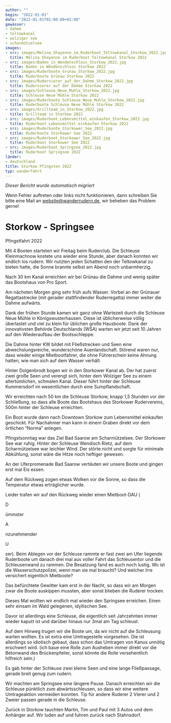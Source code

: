 ```yaml
---
author: ""
begin: "2022-01-01"
date: "2022-01-01T01:00:00+02:00"
gewässer:
- dahme
- teltowkanal
- wolziger see
- scharmützelsee
images:
- src: images/Melina_Shayenne_im_Ruderboot_Teltowkanal_Storkow_2022.jpg
  title: Melina Shayenne im Ruderboot Teltowkanal Storkow 2022
- src: images/Baden_in_Wendenschloss_Storkow_2022.jpg
  title: Baden in Wendenschloss Storkow 2022
- src: images/Ruderboote_Grunau_Storkow_2022.jpg
  title: Ruderboote Grünau Storkow 2022
- src: images/Rudervierer_auf_der_Dahme_Storkow_2022.jpg
  title: Rudervierer auf der Dahme Storkow 2022
- src: images/Schleuse_Neue_Muhle_Storkow_2022.jpg
  title: Schleuse Neue Mühle Storkow 2022
- src: images/Ruderboote_Schleuse_Neue_Muhle_Storkow_2022.jpg
  title: Ruderboote Schleuse Neue Mühle Storkow 2022
- src: images/Grillteam_in_Storkow_2022.jpg
  title: Grillteam in Storkow 2022
- src: images/Ruderboot_Lebensmittel_einkaufen_Storkow_2022.jpg
  title: Ruderboot Lebensmittel einkaufen Storkow 2022
- src: images/Ruderboote_Storkower_See_2022.jpg
  title: Ruderboote Storkower See 2022
- src: images/Ruderboot_Storkower_See_2022.jpg
  title: Ruderboot Storkower See 2022
- src: images/Ruderboot_Springsee_2022.jpg
  title: Ruderboot Springsee 2022
länder:
- deutschland
title: Storkow Pfingsten 2022
typ: wanderfahrt
---
```



*Dieser Bericht wurde automatisch migriert*

Wenn Fehler auftreten oder links nicht funktionieren, dann schreiben Sie bitte eine Mail an website@wanderrudern.de, wir beheben das Problem gerne!



# Storkow - Springsee


Pfingstfahrt 2022

Mit 4 Booten starteten wir Freitag beim Ruderclub. Die Schleuse Kleinmachnow kostete uns wieder eine Stunde, aber danach konnten wir endlich los rudern. Wir nutzten jeden Schatten den der Teltowkanal zu bieten hatte, die Sonne brannte selbst am Abend noch unbarmherzig.

Nach 30 km Kanal erreichten wir bei Grünau die Dahme und wenig später das Bootshaus von Pro Sport.

Am nächsten Morgen ging sehr früh aufs Wasser. Vorbei an der Grünauer Regattastrecke (mit gerader stattfindender Ruderregatta) immer weiter die Dahme aufwärts.

Dank der frühen Stunde kamen wir ganz ohne Wartezeit durch die Schleuse Neue Mühle in Königswusterhausen. Diese ist üblicherweise völlig überlastet und viel zu klein für üblichen große Hausboote. Dank der innovativsten Behörde Deutschlands (WSA) warten wir jetzt seit 10 Jahren auf den Wiederaufbau der Bootsschleppe.

Die Dahme hinter KW bildet mit Fließstrecken und Seen eine abwechslungsreiche, wunderschöne Auenlandschaft. Störend waren nur, dass wieder einige Mietbootfahrer, die ohne Führerschein keine Ahnung hatten, wie man sich auf dem Wasser verhält.

Hinter Dolgenbrodt bogen wir in den Storkower Kanal ab. Der hat zuerst zwei große Seen und verengt sich, hinter dem Wolziger See zu einem altertümlichen, schmalen Kanal. Dieser führt hinter der Schleuse Kummersdorf im wesentlichen durch eine Sumpflandschaft.

Wir erreichten nach 50 km die Schleuse Storkow, knapp 1,5 Stunden vor der Schließung, so dass alle Boote das Bootshaus des Storkower Rudervereins, 500m hinter der Schleuse erreichten.

Ein Boot wurde dann nach Downtown Storkow zum Lebensmittel einkaufen geschickt. Für Nachahmer man kann in einem Graben direkt vor dem örtlichen “Norma” anlegen.

Pfingstsonntag war das Ziel Bad Saarow am Scharmützelsee. Der Storkower See war ruhig. Hinter der Schleuse Wendisch Rietz, auf dem Scharmützelsee war leichter Wind. Der störte nicht und sorgte für minimale Abkühlung, sonst wäre die Hitze noch heftiger gewesen.

An der Uferpromenade Bad Saarow vertäuten wir unsere Boote und gingen erst mal Eis essen.

Auf dem Rückweg zogen etwas Wolken vor die Sonne, so dass die Temperatur etwas erträglicher wurde.

Leider trafen wir auf den Rückweg wieder einen Mietboot-DAU (

D

ümmster

A

nzunehmender

U

ser). Beim Ablegen vor der Schleuse rammte er fast zwei am Ufer liegende Ruderboote um danach drei mal aus voller Fahrt das Schleusentor und die Schleusenwand zu rammen. Die Besatzung fand es auch noch lustig. Wo ist die Wasserschutzpolizei, wenn man sie mal braucht? Und welcher Irre versichert eigentlich Mietboote?

Das befürchtete Gewitter kam erst in der Nacht, so dass wir am Morgen zwar die Boote auskippen mussten, aber sonst blieben die Ruderer trocken.

Dieses Mal wollten wir endlich mal wieder den Springsee erreichen. Einen sehr einsam im Wald gelegenen, idyllischen See.

Davor ist allerdings eine Schleuse, die eigentlich seit Jahrzehnten immer wieder kaputt ist und darüber hinaus nur 3mal am Tag schleust.

Auf dem Hinweg trugen wir die Boote um, da wir nicht auf die Schleusung warten wollten. Es ist extra eine Umtragestelle vorgesehen. Die ist allerdings so idiotisch gebaut, dass schon das Umtragen von Kanus unnötig erschwert wird. (ich baue eine Rolle zum Ausheben immer direkt vor die Betonwand des Brückenpfeiler, sonst könnte die Rolle versehentlich hilfreich sein.)

Es gab hinter der Schleuse zwei kleine Seen und eine lange Fließpassage, gerade breit genug zum rudern.

Wir machten am Springsee eine längere Pause. Danach erreichten wir die Schleuse pünktlich zum abwärtsschleusen, so dass wir eine weitere Umtrageaktion vermeiden konnten. Tip für andere Ruderer 2 Vierer und 2 Zweier passen gerade in die Schleuse.

Zurück in Storkow tauchten Martin, Tim und Paul mit 3 Autos und dem Anhänger auf. Wir luden auf und fuhren zurück nach Stahnsdorf.